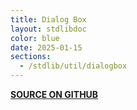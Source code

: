 ```yaml
---
title: Dialog Box
layout: stdlibdoc
color: blue
date: 2025-01-15
sections:
  - /stdlib/util/dialogbox
---
```


**[SOURCE ON GITHUB](https://github.com/wurstscript/WurstStdlib2/blob/master/wurst/util/DialogBox.wurst)**
